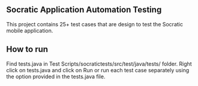 Socratic Application Automation Testing
---------------------------------------
This project contains 25+ test cases that are design to test the Socratic mobile application.

How to run
----------
Find tests.java in Test Scripts/socratictests/src/test/java/tests/ folder.
Right click on tests.java and click on Run or run each test case separately using the option provided in the tests.java file.
